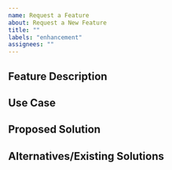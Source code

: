 ```yaml
---
name: Request a Feature
about: Request a New Feature
title: ""
labels: "enhancement"
assignees: ""
---
```


## Feature Description

<!-- Brief description of the feature requested -->

## Use Case

<!-- Explain the purpose of this feature/why it'd be useful to you -->

## Proposed Solution

<!-- If you have any ideas for how to implement this, please share! -->

## Alternatives/Existing Solutions

<!-- Include any similar/pre-existing products that solve this problem -->